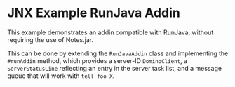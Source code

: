 # JNX Example RunJava Addin

This example demonstrates an addin compatible with RunJava, without requiring the use
of Notes.jar.

This can be done by extending the `RunJavaAddin` class and implementing the `#runAddin` method,
which provides a server-ID `DominoClient`, a `ServerStatusLine` reflecting an entry in the server
task list, and a message queue that will work with `tell foo X`.